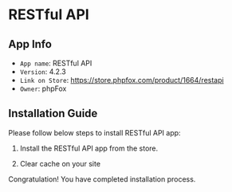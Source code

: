 # RESTful API

## App Info

- `App name`: RESTful API
- `Version`: 4.2.3
- `Link on Store`: https://store.phpfox.com/product/1664/restapi
- `Owner`: phpFox

## Installation Guide

Please follow below steps to install RESTful API app:

1. Install the RESTful API app from the store.

2. Clear cache on your site

Congratulation! You have completed installation process.